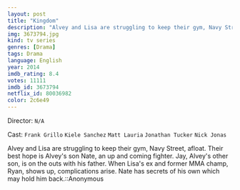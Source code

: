 ```yaml
---
layout: post
title: "Kingdom"
description: "Alvey and Lisa are struggling to keep their gym, Navy Street, afloat. Their best hope is Alvey's son Nate, an up and coming fighter. Jay, Alvey's other son, is on the outs with his father. When Lisa's ex and former MMA champ, Ryan, shows up, complications arise. Nate has secrets of his own which may hold him back..."
img: 3673794.jpg
kind: tv series
genres: [Drama]
tags: Drama 
language: English
year: 2014
imdb_rating: 8.4
votes: 11111
imdb_id: 3673794
netflix_id: 80036982
color: 2c6e49
---
```

Director: `N/A`  

Cast: `Frank Grillo` `Kiele Sanchez` `Matt Lauria` `Jonathan Tucker` `Nick Jonas` 

Alvey and Lisa are struggling to keep their gym, Navy Street, afloat. Their best hope is Alvey's son Nate, an up and coming fighter. Jay, Alvey's other son, is on the outs with his father. When Lisa's ex and former MMA champ, Ryan, shows up, complications arise. Nate has secrets of his own which may hold him back.::Anonymous